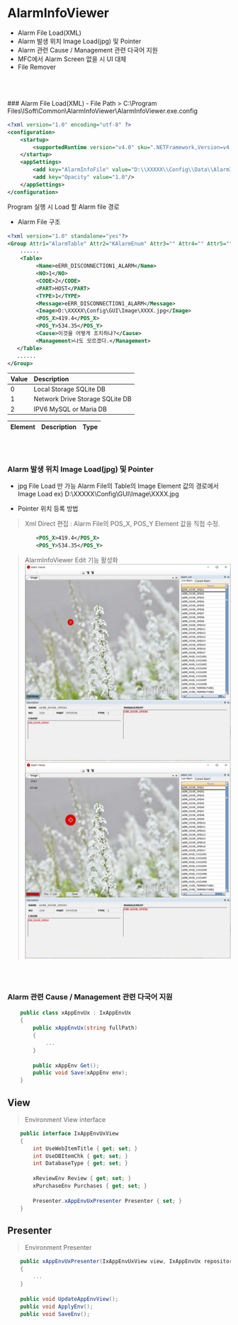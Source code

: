 # AlarmInfoViewer
- Alarm File Load(XML)
- Alarm 발생 위치 Image Load(jpg) 및 Pointer
- Alarm 관련 Cause / Management 관련 다국어 지원
- MFC에서 Alarm Screen 없을 시 UI 대체
- File Remover
<br>
<br>
<br>
### Alarm File Load(XML)
- File Path
> C:\Program Files\ISoft\Common\AlarmInfoViewer\AlarmInfoViewer.exe.config

```Xml
<?xml version="1.0" encoding="utf-8" ?>
<configuration>
    <startup>
        <supportedRuntime version="v4.0" sku=".NETFramework,Version=v4.5" />
    </startup>
	<appSettings>
		<add key="AlarmInfoFile" value="D:\\XXXXX\\Config\\Data\\AlarmInfo.xml"/>
		<add key="Opacity" value="1.0"/>
	</appSettings>
</configuration>
```
> <add key="AlarmInfoFile" value="D:\XXXXX\Config\Data\AlarmInfo.xml"/>
  Program 실행 시 Load 할 Alarm file 경로

 - Alarm File 구조
 ```Xml
 <?xml version="1.0" standalone="yes"?>
 <Group Attr1="AlarmTable" Attr2="KAlarmEnum" Attr3="" Attr4="" Attr5="" Type="eKAlarmEnumType">
     ......
     <Table>
          <Name>eERR_DISCONNECTION1_ALARM</Name>
          <NO>1</NO>
          <CODE>2</CODE>
          <PART>HOST</PART>
          <TYPE>1</TYPE>
          <Message>eERR_DISCONNECTION1_ALARM</Message>
          <Image>D:\XXXXX\Config\GUI\Image\XXXX.jpg</Image>
          <POS_X>419.4</POS_X>
          <POS_Y>534.35</POS_Y>
          <Cause>이것을 어떻게 조치하냐?</Cause>
          <Management>나도 모르겠다.</Management>
    </Table>
    ......
 </Group>
 ```

 |Value|Description|
 |:---|:---|
 | 0 | Local Storage SQLite DB |
 | 1 | Network Drive Storage SQLite DB |
 | 2 | IPV6 MySQL or Maria DB |

 |Element|Description|Type|
 |:---|:---|:---|

 <br>
 <br>

### Alarm 발생 위치 Image Load(jpg) 및 Pointer
  - jpg File Load 만 가능 Alarm File의 Table의 Image Element 값의 경로에서 Image Load
    ex) <Image>D:\XXXXX\Config\GUI\Image\XXXX.jpg</Image>

  - Pointer 위치 등록 방법
> Xml Direct 편집
  : Alarm File의 POS_X, POS_Y Element 값을 직접 수정.
  ```Xml
           <POS_X>419.4</POS_X>
           <POS_Y>534.35</POS_Y>
  ```
> AlarmInfoViewer Edit 기능 활성화
![title](https://github.com/EuphoriaLUV/AlarmInfoViewer/blob/master/Image/Edit1.jpg)
![title](https://github.com/EuphoriaLUV/AlarmInfoViewer/blob/master/Image/Edit2.jpg)
<br>
<br>

### Alarm 관련 Cause / Management 관련 다국어 지원




```c#
    public class xAppEnvUx : IxAppEnvUx
    {
        public xAppEnvUx(string fullPath)
        {  
            ...
        }

        public xAppEnv Get();
        public void Save(xAppEnv env);
    }
```

## View
> Environment View interface
```c#
    public interface IxAppEnvUxView
    {
        int UseWebItemTitle { get; set; }
        int UseDBItemChk { get; set; }
        int DatabaseType { get; set; }

        xReviewEnv Review { get; set; }
        xPurchaseEnv Purchases { get; set; }

        Presenter.xAppEnvUxPresenter Presenter { set; }
    }

```
## Presenter
> Environment Presenter
```c#
    public xAppEnvUxPresenter(IxAppEnvUxView view, IxAppEnvUx repository)
    {
        ...
    }

    public void UpdateAppEnvView();
    public void ApplyEnv();
    public void SaveEnv();
```
